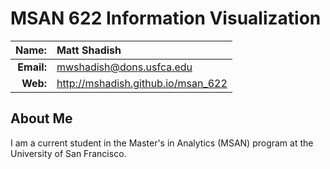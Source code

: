 
MSAN 622 Information Visualization
==================================

|  **Name:** | Matt Shadish               |
|-----------:|:---------------------------|
| **Email:** | <mwshadish@dons.usfca.edu> |
|   **Web:** | <http://mshadish.github.io/msan_622> |

## About Me ##

I am a current student in the Master's in Analytics (MSAN) program at the University of San Francisco.
